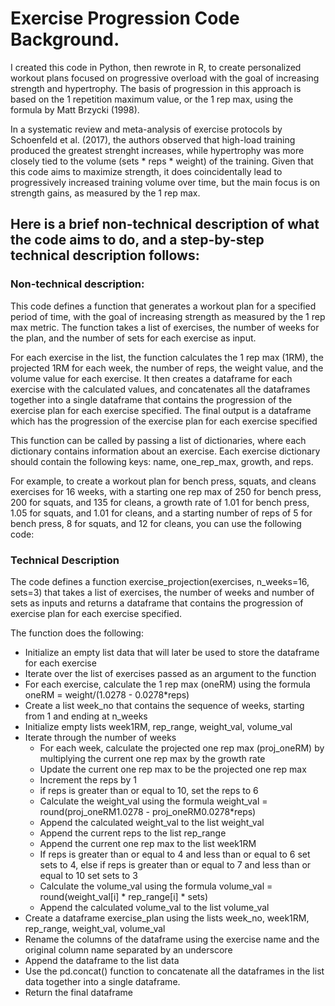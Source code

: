 # Exercise Progression Code Background.
I created this code in Python, then rewrote in R, to create personalized workout plans focused on progressive overload with the goal of increasing strength and hypertrophy. The basis of progression in this approach is based on the 1 repetition maximum value, or the 1 rep max, using the formula by Matt Brzycki (1998).

In a systematic review and meta-analysis of exercise protocols by Schoenfeld et al. (2017), the authors observed that high-load training produced the greatest strenght increases, while hypertrophy was more closely tied to the volume (sets * reps * weight) of the training. Given that this code aims to maximize strength, it does coincidentally lead to progressively increased training volume over time, but the main focus is on strength gains, as measured by the 1 rep max.

## Here is a brief non-technical description of what the code aims to do, and a step-by-step technical description follows:

### Non-technical description:

This code defines a function that generates a workout plan for a specified period of time, with the goal of increasing strength as measured by the 1 rep max metric. The function takes a list of exercises, the number of weeks for the plan, and the number of sets for each exercise as input.

For each exercise in the list, the function calculates the 1 rep max (1RM), the projected 1RM for each week, the number of reps, the weight value, and the volume value for each exercise. It then creates a dataframe for each exercise with the calculated values, and concatenates all the dataframes together into a single dataframe that contains the progression of the exercise plan for each exercise specified. The final output is a dataframe which has the progression of the exercise plan for each exercise specified

This function can be called by passing a list of dictionaries, where each dictionary contains information about an exercise. Each exercise dictionary should contain the following keys: name, one_rep_max, growth, and reps.

For example, to create a workout plan for bench press, squats, and cleans exercises for 16 weeks, with a starting one rep max of 250 for bench press, 200 for squats, and 135 for cleans, a growth rate of 1.01 for bench press, 1.05 for squats, and 1.01 for cleans, and a starting number of reps of 5 for bench press, 8 for squats, and 12 for cleans, you can use the following code:


### Technical Description
The code defines a function exercise_projection(exercises, n_weeks=16, sets=3) that takes a list of exercises, the number of weeks and number of sets as inputs and returns a dataframe that contains the progression of exercise plan for each exercise specified.

The function does the following:

  - Initialize an empty list data that will later be used to store the dataframe for each exercise
  - Iterate over the list of exercises passed as an argument to the function
  - For each exercise, calculate the 1 rep max (oneRM) using the formula oneRM = weight/(1.0278 - 0.0278*reps)
  - Create a list week_no that contains the sequence of weeks, starting from 1 and ending at n_weeks
  - Initialize empty lists week1RM, rep_range, weight_val, volume_val
  - Iterate through the number of weeks
    - For each week, calculate the projected one rep max (proj_oneRM) by multiplying the current one rep max by the growth rate
    - Update the current one rep max to be the projected one rep max
    - Increment the reps by 1
    - if reps is greater than or equal to 10, set the reps to 6
    - Calculate the weight_val using the formula weight_val = round(proj_oneRM1.0278 - proj_oneRM0.0278*reps)
    - Append the calculated weight_val to the list weight_val
    - Append the current reps to the list rep_range
    - Append the current one rep max to the list week1RM
    - If reps is greater than or equal to 4 and less than or equal to 6 set sets to 4, else if reps is greater than or equal to 7 and less than or equal to 10 set sets to 3
    - Calculate the volume_val using the formula volume_val = round(weight_val[i] * rep_range[i] * sets)
    - Append the calculated volume_val to the list volume_val
  - Create a dataframe exercise_plan using the lists week_no, week1RM, rep_range, weight_val, volume_val
  - Rename the columns of the dataframe using the exercise name and the original column name separated by an underscore
  - Append the dataframe to the list data
  - Use the pd.concat() function to concatenate all the dataframes in the list data together into a single dataframe.
  - Return the final dataframe


